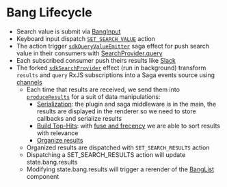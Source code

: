 # Bang Lifecycle

- Search value is submit via [BangInput](https://github.com/getstation/browserX/blob/master/app/bang/components/BangInput.tsx)
- Keyboard input dispatch [`SET_SEARCH_VALUE`](https://github.com/getstation/browserX/blob/master/app/bang/duck.ts\#L64) action
- The action trigger [`sdkQueryValueEmitter`](https://github.com/getstation/browserX/blob/master/app/bang/sagas.ts\#L63) saga effect for push search value in their consumers with [SearchProvider.query](https://github.com/getstation/browserX/blob/master/app/sdk/search/SearchProvider.ts\#L60)
- Each subscribed consumer push theirs results like [Slack](https://github.com/getstation/station-services/blob/master/src/slack/search.ts#L39)
- The forked [`sdkSearchProvider`](https://github.com/getstation/browserX/blob/master/app/bang/sagas.ts#L97) effect (run in background) transform `results` and `query` RxJS subscriptions into a Saga events source using [channels](https://redux-saga.js.org/docs/advanced/Channels.html)
  - Each time that results are received, we send them into [`produceResults`](https://github.com/getstation/browserX/blob/master/app/bang/sagas.ts#L74) for a suit of data manipulations:
    - [Serialization](https://github.com/getstation/browserX/blob/master/app/bang/api.ts#L34): the plugin and saga middleware is in the main, the results are displayed in the renderer so we need to store callbacks and serialize results
    - [Build Top-Hits](https://github.com/getstation/browserX/blob/master/app/bang/search.ts#L10): with [fuse and frecency](https://github.com/getstation/browserX/blob/master/app/bang/search/score/index.ts#L11) we are able to sort results with relevance
    - [Organize results](https://github.com/getstation/browserX/blob/master/app/bang/helpers/organizeSearchResults.ts#L114)
  - Organized results are dispatched with `SET_SEARCH_RESULTS` action
  - Dispatching a SET_SEARCH_RESULTS action will update state.bang.results
  - Modifying state.bang.results will trigger a rerender of the [BangList](https://github.com/getstation/browserX/blob/master/app/bang/components/BangList.tsx#L320) component
